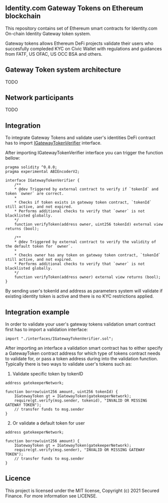 ## Identity.com Gateway Tokens on Ethereum blockchain

This repository contains set of Ethereum smart contracts for Identity.com On-chain Identity Gateway token system. 

Gateway tokens allows Ethereum DeFi projects validate their users who succesfully compleded KYC on Civic Wallet with regulations and guidances from FATF, US OFAC, US OCC BSA and others.

## Gateway Token system architecture

TODO

## Network participants

TODO

## Integration 
To integrate Gateway Tokens and validate user's identities DeFi contract has to import [IGatewayTokenVerifier](./contracts/IGatewayTokenVerifier.sol) interface. 

After importing IGatewayTokenVerifier interface you can trigger the function bellow:

```
pragma solidity ^0.8.0;
pragma experimental ABIEncoderV2;

interface IGatewayTokenVerifier {
    /**
    * @dev Triggered by external contract to verify if `tokenId` and token `owner` are correct.
    *
    * Checks if token exists in gateway token contract, `tokenId` still active, and not expired.
    * Performs additional checks to verify that `owner` is not blacklisted globally.
    */
    function verifyToken(address owner, uint256 tokenId) external view returns (bool);

    /**
    * @dev Triggered by external contract to verify the validity of the default token for `owner`.
    *
    * Checks owner has any token on gateway token contract, `tokenId` still active, and not expired.
    * Performs additional checks to verify that `owner` is not blacklisted globally.
    */
    function verifyToken(address owner) external view returns (bool);
}
```

By sending user's tokenId and address as parameters system will validate if existing identity token is active and there is no KYC restrictions applied.

## Integration example 

In order to validate your user's gateway tokens validation smart contract first has to import a validation interface:

```import "./interfaces/IGatewayTokenVerifier.sol";```

After importing an interface a validation smart contract has to either specify a GatewayToken contract address for which type of tokens contract needs to validate for, or pass a token address during into the validation function. Typically there is two ways to validate user's tokens such as:

1) Validate specific token by tokenID

```
address gatekeeperNetwork;

function borrow(uint256 amount, uint256 tokenId) {
	IGatewayToken gt = IGatewayToken(gatekeeperNetwork);
	require(gt.verify(msg.sender, tokenid), "INVALID OR MISSING GATEWAY TOKEN");
	// transfer funds to msg.sender
}
```

2) Or validate a default token for user

```
address gatekeeperNetwork;

function borrow(uint256 amount) {
	IGatewayToken gt = IGatewayToken(gatekeeperNetwork);
	require(gt.verify(msg.sender), "INVALID OR MISSING GATEWAY TOKEN");
	// transfer funds to msg.sender
}
```


## Licence
This project is licensed under the MIT license, Copyright (c) 2021 Secured Finance. For more information see LICENSE.

